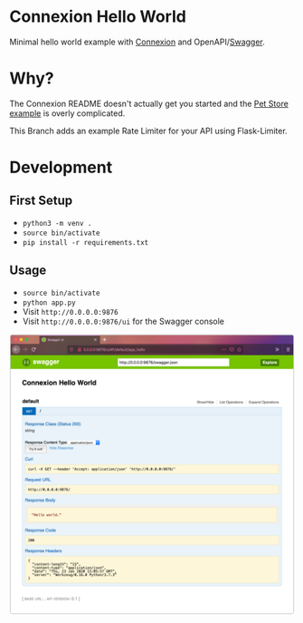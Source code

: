# Connexion Hello World

Minimal hello world example with [Connexion](https://github.com/zalando/connexion) and OpenAPI/[Swagger](https://swagger.io/blog/api-strategy/difference-between-swagger-and-openapi/).

# Why?

The Connexion README doesn't actually get you started and the [Pet Store example](https://github.com/hjacobs/connexion-example) is overly complicated.

This Branch adds an example Rate Limiter for your API using Flask-Limiter.

# Development
## First Setup
- `python3 -m venv .`
- `source bin/activate`
- `pip install -r requirements.txt`

## Usage
- `source bin/activate`
- `python app.py`
- Visit `http://0.0.0.0:9876`
- Visit `http://0.0.0.0:9876/ui` for the Swagger console

![Swagger UI console](/swagger_ui.png)
